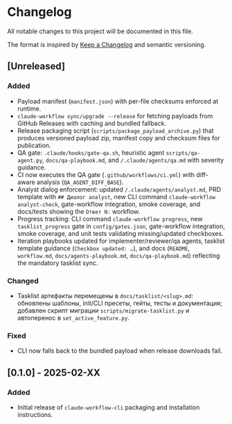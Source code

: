 # Changelog

All notable changes to this project will be documented in this file.

The format is inspired by [Keep a Changelog](https://keepachangelog.com/en/1.1.0/) and semantic versioning.

## [Unreleased]

### Added
- Payload manifest (`manifest.json`) with per-file checksums enforced at runtime.
- `claude-workflow sync/upgrade --release` for fetching payloads from GitHub Releases with caching and bundled fallback.
- Release packaging script (`scripts/package_payload_archive.py`) that produces versioned payload zip, manifest copy and checksum files for publication.
- QA gate: `.claude/hooks/gate-qa.sh`, heuristic agent `scripts/qa-agent.py`, `docs/qa-playbook.md`, and `/.claude/agents/qa.md` with severity guidance.
- CI now executes the QA gate (`.github/workflows/ci.yml`) with diff-aware analysis (`QA_AGENT_DIFF_BASE`).
- Analyst dialog enforcement: updated `/.claude/agents/analyst.md`, PRD template with `## Диалог analyst`, new CLI command `claude-workflow analyst-check`, gate-workflow integration, smoke coverage, and docs/tests showing the `Ответ N:` workflow.
- Progress tracking: CLI command `claude-workflow progress`, new `tasklist_progress` gate in `config/gates.json`, gate-workflow integration, smoke coverage, and unit tests validating missing/updated checkboxes.
- Iteration playbooks updated for implementer/reviewer/qa agents, tasklist template guidance (`Checkbox updated: …`), and docs (`README`, `workflow.md`, `docs/agents-playbook.md`, `docs/qa-playbook.md`) reflecting the mandatory tasklist sync.

### Changed
- Tasklist артефакты перемещены в `docs/tasklist/<slug>.md`: обновлены шаблоны, init/CLI пресеты, гейты, тесты и документация; добавлен скрипт миграции `scripts/migrate-tasklist.py` и автоперенос в `set_active_feature.py`.

### Fixed
- CLI now falls back to the bundled payload when release downloads fail.

## [0.1.0] - 2025-02-XX

### Added
- Initial release of `claude-workflow-cli` packaging and installation instructions.
